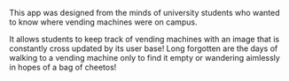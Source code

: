 This app was designed from the minds of university students who wanted to know where vending machines were on campus.

It allows students to keep track of vending machines with an image that is constantly cross updated by its user base! Long forgotten are the days of walking to a vending machine only to find it empty or wandering aimlessly in hopes of a bag of cheetos!

